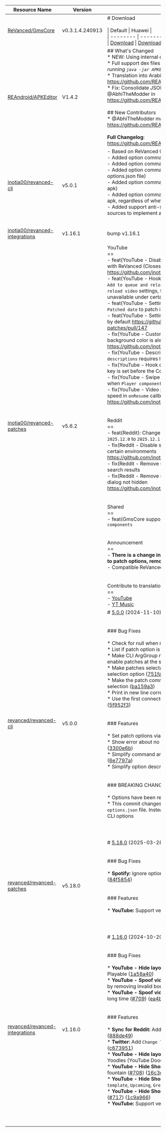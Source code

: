 | Resource Name | Version | Changelog | Published On | Build By|
|---------------|---------|-----------|--------------|---------|
| [ReVanced/GmsCore](https://github.com/ReVanced/GmsCore/releases/tag/v0.3.1.4.240913) | v0.3.1.4.240913 | # Download<br><br>\| Default \| Huawei \|<br>\| -------- \| -------- \|<br>\| [Download](https://github.com/ReVanced/GmsCore/releases/download/v0.3.1.4.240913/app.revanced.android.gms-240913008-signed.apk) \|  [Download](https://github.com/ReVanced/GmsCore/releases/download/v0.3.1.4.240913/app.revanced.android.gms-240913008-hw-signed.apk) \|<br> | 2024-04-05T02:37:11Z | [Docker-py-revanced](https://github.com/nikhilbadyal/docker-py-revanced) |
| [REAndroid/APKEditor](https://github.com/REAndroid/APKEditor/releases/tag/V1.4.2) | V1.4.2 | ## What's Changed<br>* NEW: Using internal dex library.<br>* Full support dex files upto version 042 (_for more see help by running `java -jar APKEditor.jar d -h`_ ).<br>* Translation into Arabic by @Kirlif in https://github.com/REAndroid/APKEditor/pull/142<br>* Fix: Consolidate JSON Info output into a single object by @AbhiTheModder in https://github.com/REAndroid/APKEditor/pull/149<br><br>## New Contributors<br>* @AbhiTheModder made their first contribution in https://github.com/REAndroid/APKEditor/pull/149<br><br>**Full Changelog**: https://github.com/REAndroid/APKEditor/compare/V1.4.1...V1.4.2 | 2025-01-21T20:16:10Z | [Docker-py-revanced](https://github.com/nikhilbadyal/docker-py-revanced) |
| [inotia00/revanced-cli](https://github.com/inotia00/revanced-cli/releases/tag/v5.0.1) | v5.0.1 | - Based on ReVanced Cli [5.0.0](https://github.com/ReVanced/revanced-cli/tree/v5.0.0)<br>- Added option command `options` (`options.json` file generator)<br>- Added option command `patches` (`patches.json` file generator)<br>- Added option command `--legacy-options` (set patch option via options.json file)<br>- Added option command `--rip-libs` (remove native libs from apk)<br>- Added option command `--unsigned` (disable signing of the final apk, regardless of whether it is mounted or not)<br>- Added support anti-split (merged some [REAndroid/ARSCLib](https://github.com/REAndroid/ARSCLib) sources to implement anti-split)<br><br> | 2024-12-08T09:50:42Z | [Docker-py-revanced](https://github.com/nikhilbadyal/docker-py-revanced) |
| [inotia00/revanced-integrations](https://github.com/inotia00/revanced-integrations/releases/tag/v1.16.1) | v1.16.1 | bump v1.16.1 | 2024-11-08T13:43:58Z | [Docker-py-revanced](https://github.com/nikhilbadyal/docker-py-revanced) |
| [inotia00/revanced-patches](https://github.com/inotia00/revanced-patches/releases/tag/v5.6.2) | v5.6.2 | YouTube<br>==<br>- feat(YouTube - Disable resuming Shorts on startup): Match with ReVanced (Closes https://github.com/inotia00/ReVanced_Extended/issues/2903)<br>- feat(YouTube - Hook download actions, Overlay buttons): Add `Add to queue and reload video` and `Remove from queue and reload video` settings, fixed a bug where the queue was unavailable under certain conditions<br>- feat(YouTube - Settings): Add `App name`, `App version` and `Patched date` to patch information<br>- feat(YouTube - Settings): Place RVX settings at top of settings by default https://github.com/inotia00/revanced-patches/pull/147<br>- fix(YouTube - Custom branding icon): Splash animation background color is always white https://github.com/inotia00/ReVanced_Extended/issues/2892<br>- fix(YouTube - Description components): `Expand video descriptions` requires longer wait time<br>- fix(YouTube - Hook download actions, Overlay buttons): Auth key is set before the Context is initialized<br>- fix(YouTube - Swipe controls): Patch fails on YouTube 19.43.41 when `Player components` patch is included<br>- fix(YouTube - Video playback): Overridden to default playback speed in `onResume` callback https://github.com/inotia00/ReVanced_Extended/issues/2896<br><br><br>Reddit<br>==<br>- feat(Reddit): Change the latest supported version from `2025.12.0` to `2025.12.1`<br>- fix(Reddit - Disable screenshot popup): Patch does not work in certain environments https://github.com/inotia00/ReVanced_Extended/issues/2891<br>- fix(Reddit - Remove subreddit dialog): Can't open post from search results<br>- fix(Reddit - Remove subreddit dialog): New type of NSFW dialog not hidden https://github.com/inotia00/ReVanced_Extended/issues/2895<br><br><br>Shared<br>==<br>- feat(GmsCore support): Add patch option `Patch all manifest components`<br><br><br>Announcement<br>==<br>- **There is a change in `options.json`. If you see warnings related to patch options, remove the `options.json` file or `Patch options`.**<br>- Compatible ReVanced Manager: [RVX Manager v1.23.5 (fork)](https://github.com/inotia00/revanced-manager/releases/tag/v1.23.5).<br><br><br>Contribute to translation<br>==<br>- [YouTube](https://crowdin.com/project/revancedextended)<br>- [YT Music](https://crowdin.com/project/revancedmusicextended) | 2025-04-03T01:24:56Z | [Docker-py-revanced](https://github.com/nikhilbadyal/docker-py-revanced) |
| [revanced/revanced-cli](https://github.com/ReVanced/revanced-cli/releases/tag/v5.0.0) | v5.0.0 | # [5.0.0](https://github.com/ReVanced/revanced-cli/compare/v4.6.0...v5.0.0) (2024-11-10)<br><br><br>### Bug Fixes<br><br>* Check for null when no device serial was specified ([1da8ae9](https://github.com/ReVanced/revanced-cli/commit/1da8ae9e46000dd3c4eecd793c559e75012cf535))<br>* List if patch option is required ([#346](https://github.com/ReVanced/revanced-cli/issues/346)) ([98ff0c3](https://github.com/ReVanced/revanced-cli/commit/98ff0c34fa71c3b3ecd96157d45a30ee2b8979c6))<br>* Make CLI ArgGroup non-exclusive to be able to disable and enable patches at the same time ([1bb0d13](https://github.com/ReVanced/revanced-cli/commit/1bb0d13726fd5790c59cb6d28df3618c7606710d))<br>* Make patches selectable by using a mutable collection for the selection option ([751fa1d](https://github.com/ReVanced/revanced-cli/commit/751fa1d889f40c51b291116029fd84f2b051f2f0))<br>* Make the patch command work without specifying any selection ([ba159a3](https://github.com/ReVanced/revanced-cli/commit/ba159a35a9a99d18a4c1e04128b08ae336a49b3e))<br>* Print in new line correctly ([c2dc9d7](https://github.com/ReVanced/revanced-cli/commit/c2dc9d76be33c98284741e23c406500483c47753))<br>* Use the first connected device when no ADB device is specified ([5f952f3](https://github.com/ReVanced/revanced-cli/commit/5f952f35f5cb388b6509b2b4d905b8143ebc7996))<br><br><br>### Features<br><br>* Set patch options via CLI ([#336](https://github.com/ReVanced/revanced-cli/issues/336)) ([2300243](https://github.com/ReVanced/revanced-cli/commit/23002434b2d51c2a3b30b33dd0526261432d90ce))<br>* Show error about no installation device found at the beginning ([3300e6b](https://github.com/ReVanced/revanced-cli/commit/3300e6b4333ed1c4e6785cb82eca9016fc6d4a20))<br>* Simplify command and option names and descriptions ([#338](https://github.com/ReVanced/revanced-cli/issues/338)) ([6e7797a](https://github.com/ReVanced/revanced-cli/commit/6e7797a3f0525a8f48af7182157da0d045600ac2))<br>* Simplify option descriptions ([45c998b](https://github.com/ReVanced/revanced-cli/commit/45c998b335b65ac233fece8b804dc7410142691c))<br><br><br>### BREAKING CHANGES<br><br>* Options have been renamed.<br>* This commit changes various CLI options and removes the `options.json` file. Instead, patch options can now be passed via CLI options<br><br><br><br> | 2024-11-10T14:58:04Z | [Docker-py-revanced](https://github.com/nikhilbadyal/docker-py-revanced) |
| [revanced/revanced-patches](https://github.com/ReVanced/revanced-patches/releases/tag/v5.18.0) | v5.18.0 | # [5.18.0](https://github.com/ReVanced/revanced-patches/compare/v5.17.0...v5.18.0) (2025-03-28)<br><br><br>### Bug Fixes<br><br>* **Spotify:** Ignore optional attributes if not present ([#4688](https://github.com/ReVanced/revanced-patches/issues/4688)) ([84f5854](https://github.com/ReVanced/revanced-patches/commit/84f585492e4be3604c6c7680ffb3bebcea5a675f))<br><br><br>### Features<br><br>* **YouTube:** Support version `20.07.39` ([#4677](https://github.com/ReVanced/revanced-patches/issues/4677)) ([c1379f6](https://github.com/ReVanced/revanced-patches/commit/c1379f6e520c683d2c9d6a490a69ca542168b3b3))<br><br><br><br> | 2025-03-28T18:52:56Z | [Docker-py-revanced](https://github.com/nikhilbadyal/docker-py-revanced) |
| [revanced/revanced-integrations](https://github.com/ReVanced/revanced-integrations/releases/tag/v1.16.0) | v1.16.0 | # [1.16.0](https://github.com/ReVanced/revanced-integrations/compare/v1.15.0...v1.16.0) (2024-10-20)<br><br><br>### Bug Fixes<br><br>* **YouTube - Hide layout components:** Hide new type of Playable ([1a58a40](https://github.com/ReVanced/revanced-integrations/commit/1a58a406db76e4deaea070d077a31714f270e479))<br>* **YouTube - Spoof video streams:** Fix playback for Android VR by removing invalid body as well ([#716](https://github.com/ReVanced/revanced-integrations/issues/716)) ([8ad3f78](https://github.com/ReVanced/revanced-integrations/commit/8ad3f78865836fbe38a832ef6395c6eb8d0edbf2))<br>* **YouTube - Spoof video streams:** Handle app left open for a long time ([#709](https://github.com/ReVanced/revanced-integrations/issues/709)) ([ea4b073](https://github.com/ReVanced/revanced-integrations/commit/ea4b073f5c21b0fea4e3922488e8bbf69cfcb421))<br><br><br>### Features<br><br>* **Sync for Reddit:** Add `Fix video downloads` patch ([#710](https://github.com/ReVanced/revanced-integrations/issues/710)) ([888de49](https://github.com/ReVanced/revanced-integrations/commit/888de49edd39913116028ac1d173f2b6e0feab09))<br>* **Twitter:** Add `Change link sharing domain` patch ([#715](https://github.com/ReVanced/revanced-integrations/issues/715)) ([c673951](https://github.com/ReVanced/revanced-integrations/commit/c6739517f179bf8e811e869640a24f433d729f42))<br>* **YouTube - Hide layout components:** Add option to hide Yoodles (YouTube Doodles) ([#712](https://github.com/ReVanced/revanced-integrations/issues/712)) ([4b5f3de](https://github.com/ReVanced/revanced-integrations/commit/4b5f3deef9c3a8c700e23a0f4d9ce999013ec9d4))<br>* **YouTube - Hide Shorts components:** Add option to hide like fountain ([#708](https://github.com/ReVanced/revanced-integrations/issues/708)) ([16c3ef7](https://github.com/ReVanced/revanced-integrations/commit/16c3ef7ee5a32ec22db6da876dcf19fc02bc9aac))<br>* **YouTube - Hide Shorts components:** Add options to hide `Use template`, `Upcoming`, `Green screen` buttons ([#714](https://github.com/ReVanced/revanced-integrations/issues/714)) ([faad754](https://github.com/ReVanced/revanced-integrations/commit/faad7548df2091c24d41dad98a589745ce8a6b73))<br>* **YouTube - Hide Shorts components:** Hide `Hashtag` button ([#717](https://github.com/ReVanced/revanced-integrations/issues/717)) ([1c9a966](https://github.com/ReVanced/revanced-integrations/commit/1c9a966354243dd1a106e1fc767227c1b025125e))<br>* **YouTube:** Support versions `19.25` and `19.34` ([#689](https://github.com/ReVanced/revanced-integrations/issues/689)) ([61569ba](https://github.com/ReVanced/revanced-integrations/commit/61569ba111af82aaff60d11863bc57221a295fe8))<br><br><br><br> | 2024-10-20T01:41:03Z | [Docker-py-revanced](https://github.com/nikhilbadyal/docker-py-revanced) |